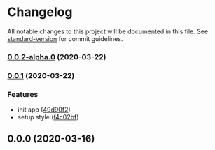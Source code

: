 # Changelog

All notable changes to this project will be documented in this file. See [standard-version](https://github.com/conventional-changelog/standard-version) for commit guidelines.

### [0.0.2-alpha.0](https://github.com/tuctriathlon/tuc-site/compare/v0.0.1...v0.0.2-alpha.0) (2020-03-22)

### [0.0.1](https://github.com/tuctriathlon/tuc-site/compare/v0.0.0...v0.0.1) (2020-03-22)


### Features

* init app ([49d90f2](https://github.com/tuctriathlon/tuc-site/commit/49d90f2da70eff1556b8c4e64eeffeb1e719e32e))
* setup style ([f4c02bf](https://github.com/tuctriathlon/tuc-site/commit/f4c02bfc9d8fc93ff36225a94e91cb9cf89d3b26))

## 0.0.0 (2020-03-16)
